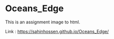 # Oceans_Edge
This is an assignment image to html.

Link : https://sahinhossen.github.io/Oceans_Edge/

